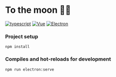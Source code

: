 # To the moon 🚀🚀

[![typescript](https://raw.githubusercontent.com/remojansen/logo.ts/master/ts.jpg)](https://www.typescriptlang.org/)
[![Vue](https://github.com/jalbertsr/logo-badge-images/blob/master/img/rsz_vue.png?raw=true)](https://vuejs.org)
[![Electron](https://github.com/jalbertsr/logo-badge-images/blob/master/img/rsz_electron.png?raw=true)](https://electron.atom.io/)

### Project setup

```
npm install
```

### Compiles and hot-reloads for development

```
npm run electron:serve
```

